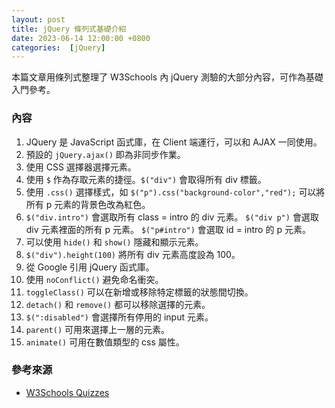 ```yaml
---
layout: post
title: jQuery 條列式基礎介紹
date: 2023-06-14 12:00:00 +0800
categories:  [jQuery]
--- 
```


本篇文章用條列式整理了 W3Schools 內 jQuery 測驗的大部分內容，可作為基礎入門參考。

### 內容

1. JQuery 是 JavaScript 函式庫，在 Client 端運行，可以和 AJAX 一同使用。
2. 預設的 `jQuery.ajax()` 即為非同步作業。
3. 使用 CSS 選擇器選擇元素。
4. 使用 `$` 作為存取元素的捷徑。`$("div")` 會取得所有 div 標籤。
5. 使用 `.css()` 選擇樣式，如 `$("p").css("background-color","red");` 可以將所有 p 元素的背景色改為紅色。
6. `$("div.intro")` 會選取所有 class = intro 的 div 元素。
  `$("div p")` 會選取div 元素裡面的所有 p 元素。
  `$("p#intro")` 會選取 id = intro 的 p 元素。
7. 可以使用 `hide()` 和 `show()` 隱藏和顯示元素。
8. `$("div").height(100)` 將所有 div 元素高度設為 100。
9. 從 Google 引用 jQuery 函式庫。
10. 使用 `noConflict()` 避免命名衝突。
11. `toggleClass()` 可以在新增或移除特定標籤的狀態間切換。
12. `detach()` 和 `remove()` 都可以移除選擇的元素。
13. `$(":disabled")` 會選擇所有停用的 input 元素。
14. `parent()` 可用來選擇上一層的元素。
15. `animate()` 可用在數值類型的 css 屬性。

### 參考來源

- [W3Schools Quizzes](https://www.w3schools.com/quiztest/default.asp)
